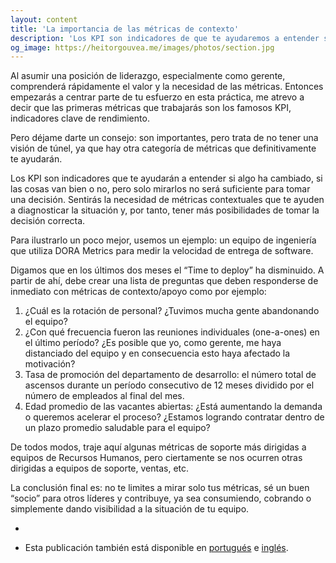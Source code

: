 ```yaml
---
layout: content
title: 'La importancia de las métricas de contexto'
description: 'Los KPI son indicadores de que te ayudaremos a entender si algo está mal, ya sea que las cosas estén bien o no, pero apenas si no es suficiente para tomar una decisión.'
og_image: https://heitorgouvea.me/images/photos/section.jpg
---
```


Al asumir una posición de liderazgo, especialmente como gerente, comprenderá rápidamente el valor y la necesidad de las métricas. Entonces empezarás a centrar parte de tu esfuerzo en esta práctica, me atrevo a decir que las primeras métricas que trabajarás son los famosos KPI, indicadores clave de rendimiento.

Pero déjame darte un consejo: son importantes, pero trata de no tener una visión de túnel, ya que hay otra categoría de métricas que definitivamente te ayudarán.

Los KPI son indicadores que te ayudarán a entender si algo ha cambiado, si las cosas van bien o no, pero solo mirarlos no será suficiente para tomar una decisión. Sentirás la necesidad de métricas contextuales que te ayuden a diagnosticar la situación y, por tanto, tener más posibilidades de tomar la decisión correcta.

Para ilustrarlo un poco mejor, usemos un ejemplo: un equipo de ingeniería que utiliza DORA Metrics para medir la velocidad de entrega de software.

Digamos que en los últimos dos meses el “Time to deploy” ha disminuido. A partir de ahí, debe crear una lista de preguntas que deben responderse de inmediato con métricas de contexto/apoyo como por ejemplo:

1. ¿Cuál es la rotación de personal? ¿Tuvimos mucha gente abandonando el equipo?
2. ¿Con qué frecuencia fueron las reuniones individuales (one-a-ones) en el último período? ¿Es posible que yo, como gerente, me haya distanciado del equipo y en consecuencia esto haya afectado la motivación?
3. Tasa de promoción del departamento de desarrollo: el número total de ascensos durante un período consecutivo de 12 meses dividido por el número de empleados al final del mes.
4. Edad promedio de las vacantes abiertas: ¿Está aumentando la demanda o queremos acelerar el proceso? ¿Estamos logrando contratar dentro de un plazo promedio saludable para el equipo?

De todos modos, traje aquí algunas métricas de soporte más dirigidas a equipos de Recursos Humanos, pero ciertamente se nos ocurren otras dirigidas a equipos de soporte, ventas, etc.

La conclusión final es: no te limites a mirar solo tus métricas, sé un buen “socio” para otros líderes y contribuye, ya sea consumiendo, cobrando o simplemente dando visibilidad a la situación de tu equipo.

-

* Esta publicación también está disponible en [portugués](/2023/05/30/importancia-metricas-contexto) e [inglés](/2023/05/30/context-metrics).